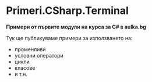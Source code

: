 ﻿# Primeri.CSharp.Terminal
**Примери от първите модули на курса за C# в aulka.bg**

Тук ще публикуваме примери за използването на:
* променливи
* условни оператори
* цикли
* класове
* и т.н.
